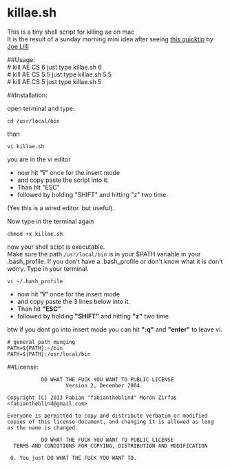 killae.sh  
======

This is a tiny shell script for killing ae on mac  
It is the result of a sunday morning mini idea after seeing [this quicktip](http://ae.tutsplus.com/tutorials/workflow/quick-tip-after-effects-force-quit-and-save/) by [Joe Lilli](http://ae.tutsplus.com/author/joe-lilli/)  

##Usage:  
    # kill AE CS 6 just type 
    killae.sh 6  
    # kill AE CS 5.5 just type 
    killae.sh 5.5  
    # kill AE CS 5 just type 
    killae.sh 5  

##Installation:  

open terminal and type:  
    
    cd /usr/local/bin

than  

    vi killae.sh  

you are in the vi editor  
- now hit __"i"__ once for the insert mode  
- and copy paste the script into it.  
- Than hit "ESC"  
- followed by holding "SHIFT" and hitting "z" two time.  

(Yes this is a wired editor. but useful).  

Now type in the terminal again  

    chmod +x killae.sh  

now your shell scipt is executable.  
Make sure the path `/usr/local/bin` is in your $PATH variable in your .bash_profile. If you don't have a .bash_profile or don't know what it is don't worry. Type in your terminal.  

    vi ~/.bash_profile  

- now hit __"i"__ once for the insert mode  
- and copy paste the 3 lines below into it.  
- Than hit __"ESC"__  
- followed by holding __"SHIFT"__ and hitting __"z"__ two time.  

btw if you dont go into insert mode you can hit __":q"__ and __"enter"__ to leave vi.  


    # general path munging  
    PATH=${PATH}:~/bin  
    PATH=${PATH}:/usr/local/bin  

##License:  

               DO WHAT THE FUCK YOU WANT TO PUBLIC LICENSE
                       Version 2, December 2004
      
    Copyright (C) 2013 Fabian "fabiantheblind" Morón Zirfas <fabiantheblind@gmail.com>
       
    Everyone is permitted to copy and distribute verbatim or modified  
    copies of this license document, and changing it is allowed as long  
    as the name is changed.  
      
               DO WHAT THE FUCK YOU WANT TO PUBLIC LICENSE  
      TERMS AND CONDITIONS FOR COPYING, DISTRIBUTION AND MODIFICATION  
      
     0. You just DO WHAT THE FUCK YOU WANT TO.  
